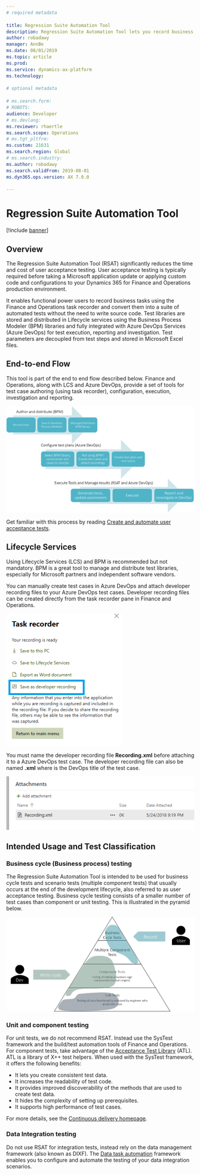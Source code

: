 ```yaml
---
# required metadata

title: Regression Suite Automation Tool
description: Regression Suite Automation Tool lets you record business tasks using the task recorder and convert them into a suite of automated tests without the need to write source code.
author: robadawy
manager: AnnBe
ms.date: 08/01/2019
ms.topic: article
ms.prod: 
ms.service: dynamics-ax-platform
ms.technology: 

# optional metadata

# ms.search.form: 
# ROBOTS: 
audience: Developer
# ms.devlang: 
ms.reviewer: rhaertle
ms.search.scope: Operations
# ms.tgt_pltfrm: 
ms.custom: 21631
ms.search.region: Global
# ms.search.industry: 
ms.author: robadawy
ms.search.validFrom: 2019-08-01
ms.dyn365.ops.version: AX 7.0.0

---
```


# Regression Suite Automation Tool

[!include [banner](../includes/banner.md)]

## Overview
The Regression Suite Automation Tool (RSAT) significantly reduces the time and cost of user acceptance testing. User acceptance testing is typically required before taking a  Microsoft application update or applying custom code and configurations to your Dynamics 365 for Finance and Operations production environment.

It enables functional power users to record business tasks using the Finance and Operations task recorder and convert them into a suite of automated tests without the need to write source code. Test libraries are stored and distributed in Lifecycle services using the Business Process Modeler (BPM) libraries and fully integrated with Azure DevOps Services (Azure DevOps) for test execution, reporting and investigation. Test parameters are decoupled from test steps and stored in Microsoft Excel files.

## End-to-end Flow
This tool is part of the end to end flow described below. Finance and Operations, along with LCS and Azure DevOps, provide a set of tools for test case authoring (using task recorder), configuration, execution, investigation and reporting.

![Author, configure, and execute](media/end-to-end.png)

Get familiar with this process by reading [Create and automate user acceptance tests](../../dev-itpro/lifecycle-services/using-task-guides-and-bpm-to-create-user-acceptance-tests.md).

## Lifecycle Services
Using Lifecycle Services (LCS) and BPM is recommended but not mandatory. BPM is a great tool to manage and distribute test libraries, especially for Microsoft partners and independent software vendors. 

You can manually create test cases in Azure DevOps and attach developer recording files to your Azure DevOps test cases. Developer recording files can be created directly from the task recorder pane in Finance and Operations.

![Save task recording as developer](media/save-as-developer.png)

You must name the developer recording file **Recording.xml** before attaching it to a Azure DevOps test case. The developer recording file can also be named **<Test Case Title>.xml** where **<Test Case Title>** is the DevOps title of the test case.

![Add attachment](media/attachments.png)

## Intended Usage and Test Classification

### Business cycle (Business process) testing
The Regression Suite Automation Tool is intended to be used for business cycle tests and scenario tests (multiple component tests) that usually occurs at the end of the development lifecycle, also referred to as user acceptance testing. Business cycle testing consists of a smaller number of test cases than component or unit testing. This is illustrated in the pyramid below.

![Unit tests, component tests, multiple component tests, business cycle tests](media/business-cycle.png)

### Unit and component testing
For unit tests, we do not recommend RSAT. Instead use the SysTest framework and the build/test automation tools of Finance and Operations. For component tests, take advantage of the [Acceptance Test Library](../acceptance-test-library.md) (ATL). ATL is a library of X++ test helpers.  When used with the SysTest framework, it offers the following benefits:
+ It lets you create consistent test data.
+ It increases the readability of test code.
+ It provides improved discoverability of the methods that are used to create test data.
+ It hides the complexity of setting up prerequisites.
+ It supports high performance of test cases.

For more details, see the [Continuous delivery homepage](../../dev-tools/continuous-delivery-home-page.md).

### Data Integration testing
Do not use RSAT for integration tests, instead rely on the data management framework (also known as DIXF). The [Data task automation](../../data-entities/data-task-automation.md) framework enables you to configure and automate the testing of your data integration scenarios.




